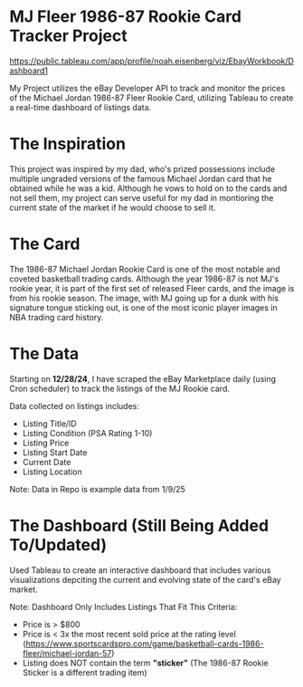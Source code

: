 # MJ Fleer 1986-87 Rookie Card Tracker Project
https://public.tableau.com/app/profile/noah.eisenberg/viz/EbayWorkbook/Dashboard1

My Project utilizes the eBay Developer API to track and monitor the prices of the Michael Jordan 1986-87 Fleer Rookie Card, utilizing Tableau to create a real-time dashboard of listings data.

# The Inspiration
This project was inspired by my dad, who's prized possessions include multiple ungraded versions of the famous Michael Jordan card that he obtained while he was a kid. Although he vows to hold on to the cards and not sell them, my project can serve useful for my dad in montioring the current state of the market if he would choose to sell it.

# The Card
The 1986-87 Michael Jordan Rookie Card is one of the most notable and coveted basketball trading cards. Although the year 1986-87 is not MJ's rookie year, it is part of the first set of released Fleer cards, and the image is from his rookie season. The image, with MJ going up for a dunk with his signature tongue sticking out, is one of the most iconic player images in NBA trading card history.

# The Data
Starting on **12/28/24**, I have scraped the eBay Marketplace daily (using Cron scheduler) to track the listings of the MJ Rookie card. 

Data collected on listings includes:
- Listing Title/ID
- Listing Condition (PSA Rating 1-10)
- Listing Price
- Listing Start Date
- Current Date
- Listing Location

Note: Data in Repo is example data from 1/9/25
# The Dashboard (Still Being Added To/Updated)
Used Tableau to create an interactive dashboard that includes various visualizations depciting the current and evolving state of the card's eBay market. 

Note: Dashboard Only Includes Listings That Fit This Criteria:
- Price is > $800
- Price is < 3x the most recent sold price at the rating level (https://www.sportscardspro.com/game/basketball-cards-1986-fleer/michael-jordan-57)
- Listing does NOT contain the term **"sticker"** (The 1986-87 Rookie Sticker is a different trading item)






